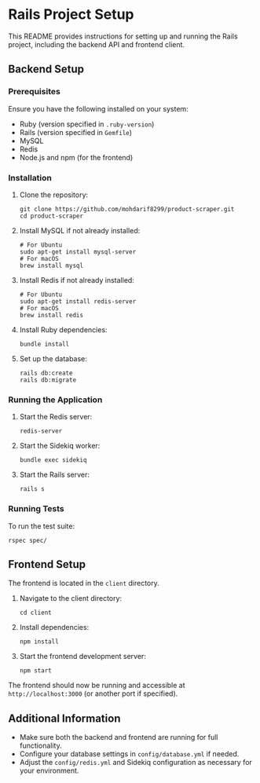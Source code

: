 
# Rails Project Setup

This README provides instructions for setting up and running the Rails project, including the backend API and frontend client.

## Backend Setup

### Prerequisites

Ensure you have the following installed on your system:

- Ruby (version specified in `.ruby-version`)
- Rails (version specified in `Gemfile`)
- MySQL
- Redis
- Node.js and npm (for the frontend)

### Installation

1. Clone the repository:
   ```
   git clone https://github.com/mohdarif8299/product-scraper.git
   cd product-scraper
   ```

2. Install MySQL if not already installed:
   ```
   # For Ubuntu
   sudo apt-get install mysql-server
   # For macOS
   brew install mysql
   ```

3. Install Redis if not already installed:
   ```
   # For Ubuntu
   sudo apt-get install redis-server
   # For macOS
   brew install redis
   ```

4. Install Ruby dependencies:
   ```
   bundle install
   ```

5. Set up the database:
   ```
   rails db:create
   rails db:migrate
   ```

### Running the Application

1. Start the Redis server:
   ```
   redis-server
   ```

2. Start the Sidekiq worker:
   ```
   bundle exec sidekiq
   ```

3. Start the Rails server:
   ```
   rails s
   ```

### Running Tests

To run the test suite:

```
rspec spec/
```

## Frontend Setup

The frontend is located in the `client` directory.

1. Navigate to the client directory:
   ```
   cd client
   ```

2. Install dependencies:
   ```
   npm install
   ```

3. Start the frontend development server:
   ```
   npm start
   ```

The frontend should now be running and accessible at `http://localhost:3000` (or another port if specified).

## Additional Information

- Make sure both the backend and frontend are running for full functionality.
- Configure your database settings in `config/database.yml` if needed.
- Adjust the `config/redis.yml` and Sidekiq configuration as necessary for your environment.
